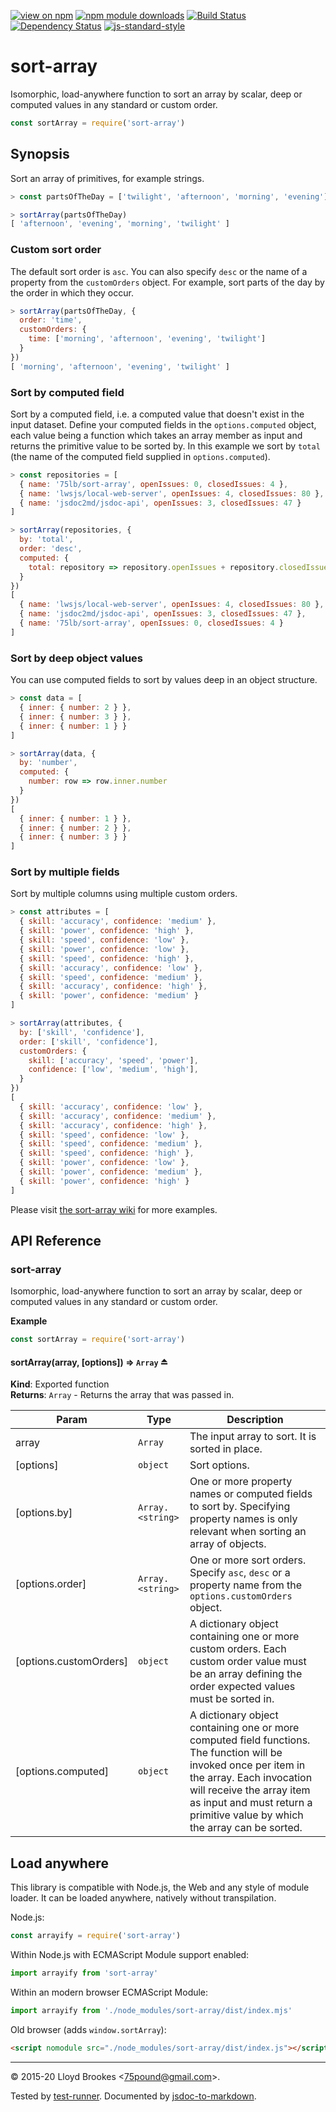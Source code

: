 [![view on npm](http://img.shields.io/npm/v/sort-array.svg)](https://www.npmjs.org/package/sort-array)
[![npm module downloads](http://img.shields.io/npm/dt/sort-array.svg)](https://www.npmjs.org/package/sort-array)
[![Build Status](https://travis-ci.org/75lb/sort-array.svg?branch=master)](https://travis-ci.org/75lb/sort-array)
[![Dependency Status](https://badgen.net/david/dep/75lb/sort-array)](https://david-dm.org/75lb/sort-array)
[![js-standard-style](https://img.shields.io/badge/code%20style-standard-brightgreen.svg)](https://github.com/feross/standard)

# sort-array

Isomorphic, load-anywhere function to sort an array by scalar, deep or computed values in any standard or custom order.

```js
const sortArray = require('sort-array')
```

## Synopsis

Sort an array of primitives, for example strings.

```js
> const partsOfTheDay = ['twilight', 'afternoon', 'morning', 'evening']

> sortArray(partsOfTheDay)
[ 'afternoon', 'evening', 'morning', 'twilight' ]
```

### Custom sort order

The default sort order is `asc`. You can also specify `desc` or the name of a property from the `customOrders` object. For example, sort parts of the day by the order in which they occur.

```js
> sortArray(partsOfTheDay, {
  order: 'time',
  customOrders: {
    time: ['morning', 'afternoon', 'evening', 'twilight']
  }
})
[ 'morning', 'afternoon', 'evening', 'twilight' ]
```

### Sort by computed field

Sort by a computed field, i.e. a computed value that doesn't exist in the input dataset. Define your computed fields in the `options.computed` object, each value being a function which takes an array member as input and returns the primitive value to be sorted by. In this example we sort by `total` (the name of the computed field supplied in `options.computed`).

```js
> const repositories = [
  { name: '75lb/sort-array', openIssues: 0, closedIssues: 4 },
  { name: 'lwsjs/local-web-server', openIssues: 4, closedIssues: 80 },
  { name: 'jsdoc2md/jsdoc-api', openIssues: 3, closedIssues: 47 }
]

> sortArray(repositories, {
  by: 'total',
  order: 'desc',
  computed: {
    total: repository => repository.openIssues + repository.closedIssues
  }
})
[
  { name: 'lwsjs/local-web-server', openIssues: 4, closedIssues: 80 },
  { name: 'jsdoc2md/jsdoc-api', openIssues: 3, closedIssues: 47 },
  { name: '75lb/sort-array', openIssues: 0, closedIssues: 4 }
]
```

### Sort by deep object values

You can use computed fields to sort by values deep in an object structure.

```js
> const data = [
  { inner: { number: 2 } },
  { inner: { number: 3 } },
  { inner: { number: 1 } }
]

> sortArray(data, {
  by: 'number',
  computed: {
    number: row => row.inner.number
  }
})
[
  { inner: { number: 1 } },
  { inner: { number: 2 } },
  { inner: { number: 3 } }
]
```

### Sort by multiple fields

Sort by multiple columns using multiple custom orders.

```js
> const attributes = [
  { skill: 'accuracy', confidence: 'medium' },
  { skill: 'power', confidence: 'high' },
  { skill: 'speed', confidence: 'low' },
  { skill: 'power', confidence: 'low' },
  { skill: 'speed', confidence: 'high' },
  { skill: 'accuracy', confidence: 'low' },
  { skill: 'speed', confidence: 'medium' },
  { skill: 'accuracy', confidence: 'high' },
  { skill: 'power', confidence: 'medium' }
]

> sortArray(attributes, {
  by: ['skill', 'confidence'],
  order: ['skill', 'confidence'],
  customOrders: {
    skill: ['accuracy', 'speed', 'power'],
    confidence: ['low', 'medium', 'high'],
  }
})
[
  { skill: 'accuracy', confidence: 'low' },
  { skill: 'accuracy', confidence: 'medium' },
  { skill: 'accuracy', confidence: 'high' },
  { skill: 'speed', confidence: 'low' },
  { skill: 'speed', confidence: 'medium' },
  { skill: 'speed', confidence: 'high' },
  { skill: 'power', confidence: 'low' },
  { skill: 'power', confidence: 'medium' },
  { skill: 'power', confidence: 'high' }
]
```

Please visit [the sort-array wiki](https://github.com/75lb/sort-array/wiki) for more examples.

## API Reference

<a name="module_sort-array"></a>

### sort-array
Isomorphic, load-anywhere function to sort an array by scalar, deep or computed values in any standard or custom order.

**Example**  
```js
const sortArray = require('sort-array')
```
<a name="exp_module_sort-array--sortArray"></a>

#### sortArray(array, [options]) ⇒ <code>Array</code> ⏏
**Kind**: Exported function  
**Returns**: <code>Array</code> - Returns the array that was passed in.  

| Param | Type | Description |
| --- | --- | --- |
| array | <code>Array</code> | The input array to sort. It is sorted in place. |
| [options] | <code>object</code> | Sort options. |
| [options.by] | <code>Array.&lt;string&gt;</code> | One or more property names or computed fields to sort by. Specifying property names is only relevant when sorting an array of objects. |
| [options.order] | <code>Array.&lt;string&gt;</code> | One or more sort orders. Specify `asc`, `desc` or a property name from the `options.customOrders` object. |
| [options.customOrders] | <code>object</code> | A dictionary object containing one or more custom orders. Each custom order value must be an array defining the order expected values must be sorted in. |
| [options.computed] | <code>object</code> | A dictionary object containing one or more computed field functions. The function will be invoked once per item in the array. Each invocation will receive the array item as input and must return a primitive value by which the array can be sorted. |


## Load anywhere

This library is compatible with Node.js, the Web and any style of module loader. It can be loaded anywhere, natively without transpilation.

Node.js:

```js
const arrayify = require('sort-array')
```

Within Node.js with ECMAScript Module support enabled:

```js
import arrayify from 'sort-array'
```

Within an modern browser ECMAScript Module:

```js
import arrayify from './node_modules/sort-array/dist/index.mjs'
```

Old browser (adds `window.sortArray`):

```html
<script nomodule src="./node_modules/sort-array/dist/index.js"></script>
```

* * *

&copy; 2015-20 Lloyd Brookes \<75pound@gmail.com\>.

Tested by [test-runner](https://github.com/test-runner-js/test-runner). Documented by [jsdoc-to-markdown](https://github.com/jsdoc2md/jsdoc-to-markdown).
